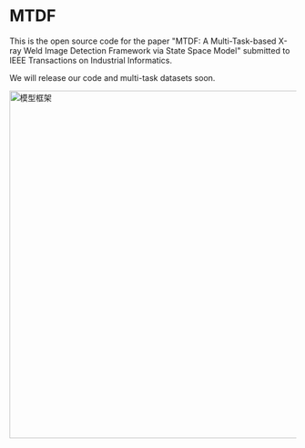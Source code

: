 # MTDF
This is the open source code for the paper "MTDF: A Multi-Task-based X-ray Weld Image Detection Framework via State Space Model" submitted to IEEE Transactions on Industrial Informatics. 

We will release our code and multi-task datasets soon.


<img width="612" alt="模型框架" src="https://github.com/user-attachments/assets/d4f123d7-a21c-4f21-9c23-65c39121b4d7">
